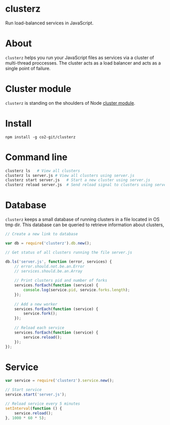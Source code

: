 clusterz
=======

Run load-balanced services in JavaScript.

# About

`clusterz` helps you run your JavaScript files as services via a cluster of multi-thread proccesses. The cluster acts as a load balancer and acts as a single point of failure.

# Cluster module

`clusterz` is standing on the shoulders of Node [cluster module](http://nodejs.org/api/cluster.html).

# Install

    npm install -g co2-git/clusterz

# Command line

```bash
clusterz ls   # View all clusters
clusterz ls server.js # View all clusters using server.js
clusterz start server.js   # Start a new cluster using server.js
clusterz reload server.js  # Send reload signal to clusters using server.js
```

# Database

`clusterz` keeps a small database of running clusters in a file located in OS tmp dir. This database can be queried to retrieve information about clusters,

```js
// Create a new link to database

var db = require('clusterz').db.new();

// Get status of all clusters running the file server.js

db.ls('server.js', function (error, services) {
    // error.should.not.be.an.Error
    // services.should.be.an.Array
    
    // Print clusters pid and number of forks
    services.forEach(function (service) {
        console.log(service.pid, service.forks.length);
    });
    
    // Add a new worker
    services.forEach(function (service) {
        service.fork();
    });
    
    // Reload each service
    services.forEach(function (service) {
        service.reload();
    });
});
```

# Service

```js
var service = require('clusterz').service.new();

// Start service
service.start('server.js');

// Reload service every 5 minutes
setInterval(function () {
    service.reload();
}, 1000 * 60 * 5);
```